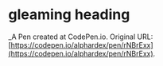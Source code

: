 # gleaming heading
 _A Pen created at CodePen.io. Original URL: [https://codepen.io/alphardex/pen/rNBrExx](https://codepen.io/alphardex/pen/rNBrExx).

 